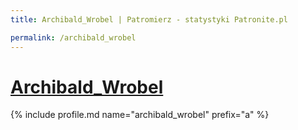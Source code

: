 ```yaml
---
title: Archibald_Wrobel | Patromierz - statystyki Patronite.pl

permalink: /archibald_wrobel
---
```


# [Archibald_Wrobel](https://patronite.pl/archibald_wrobel)

{% include profile.md name="archibald_wrobel" prefix="a" %}
